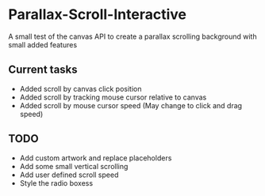 # Parallax-Scroll-Interactive
A small test of the canvas API to create a parallax scrolling background with small added features

## Current tasks
- Added scroll by canvas click position
- Added scroll by tracking mouse cursor relative to canvas
- Added scroll by mouse cursor speed (May change to click and drag speed)

## TODO
- Add custom artwork and replace placeholders
- Add some small vertical scrolling
- Add user defined scroll speed
- Style the radio boxess
